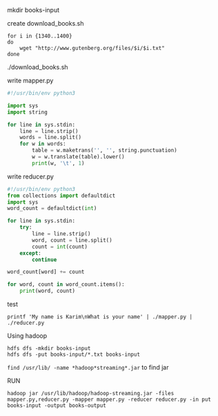 mkdir books-input


create download_books.sh

```shell
for i in {1340..1400} 
do 
    wget "http://www.gutenberg.org/files/$i/$i.txt" 
done
```

./download_books.sh

write mapper.py

```python
#!/usr/bin/env python3 

import sys 
import string 

for line in sys.stdin: 
    line = line.strip() 
    words = line.split() 
    for w in words: 
        table = w.maketrans('', '', string.punctuation)
        w = w.translate(table).lower() 
        print(w, '\t', 1)
```

write reducer.py

```python
#!/usr/bin/env python3
from collections import defaultdict
import sys
word_count = defaultdict(int)

for line in sys.stdin:
    try:
        line = line.strip()
        word, count = line.split()
        count = int(count)
    except:
        continue

word_count[word] += count

for word, count in word_count.items():
    print(word, count)
```

test

```shell
printf 'My name is Karim\nWhat is your name' | ./mapper.py | ./reducer.py
```

Using hadoop

```shell
hdfs dfs -mkdir books-input
hdfs dfs -put books-input/*.txt books-input
```

```find /usr/lib/ -name *hadoop*streaming*.jar``` to find jar

RUN

```shell
hadoop jar /usr/lib/hadoop/hadoop-streaming.jar -files mapper.py,reducer.py -mapper mapper.py -reducer reducer.py -in put books-input -output books-output
```
